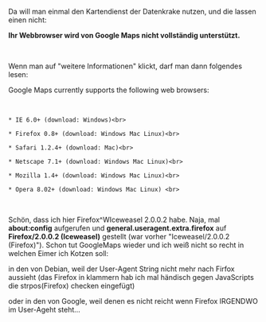 <html><body><p>Da will man einmal den Kartendienst der Datenkrake nutzen, und die lassen einen nicht:<br>

<strong>Ihr Webbrowser wird von Google Maps nicht vollständig unterstützt.</strong><br>

<br>

Wenn man auf "weitere Informationen" klickt, darf man dann folgendes lesen:<br>

Google Maps currently supports the following web browsers:<br>

<br>

    * IE 6.0+ (download: Windows)<br>

    * Firefox 0.8+ (download: Windows Mac Linux)<br>

    * Safari 1.2.4+ (download: Mac)<br>

    * Netscape 7.1+ (download: Windows Mac Linux)<br>

    * Mozilla 1.4+ (download: Windows Mac Linux)<br>

    * Opera 8.02+ (download: Windows Mac Linux) <br>

<br>

Schön, dass ich hier Firefox^WIceweasel 2.0.0.2 habe. Naja, mal <strong>about:config</strong> aufgerufen und <strong>general.useragent.extra.firefox</strong> auf <strong>Firefox/2.0.0.2 (Iceweasel)</strong> gestellt (war vorher "Iceweasel/2.0.0.2 (Firefox)"). Schon tut GoogleMaps wieder und ich weiß nicht so recht in welchen Eimer ich Kotzen soll:<br>

in den von Debian, weil der User-Agent String nicht mehr nach Firfox aussieht (das Firefox in klammern hab ich mal händisch gegen JavaScripts die strpos(Firefox) checken eingefügt)<br>

oder in den von Google, weil denen es nicht reicht wenn Firefox IRGENDWO im User-Ageht steht...</p></body></html>